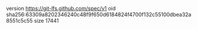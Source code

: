 version https://git-lfs.github.com/spec/v1
oid sha256:63309a8202346240c48f9f650d6184824f4700f132c55100dbea32a8551c5c55
size 17441
